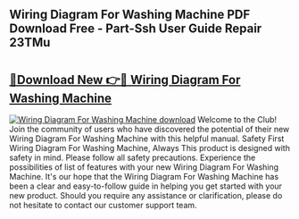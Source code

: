 ## Wiring Diagram For Washing Machine PDF Download Free - Part-Ssh User Guide Repair 23TMu

# <h2><a href="http://dflreeq.blite.top/?on=Wiring+Diagram+For+Washing+Machine">🔗Download New 👉🔴 Wiring Diagram For Washing Machine</a></h2>

[![Wiring Diagram For Washing Machine download](https://i.imgur.com/lujVjoI.png)](http://dflreeq.blite.top/?on=Wiring+Diagram+For+Washing+Machine)
Welcome to the Club! Join the community of users who have discovered the potential of their new Wiring Diagram For Washing Machine with this helpful manual. Safety First Wiring Diagram For Washing Machine, Always This product is designed with safety in mind. Please follow all safety precautions. Experience the possibilities of list of features with your new Wiring Diagram For Washing Machine. It's our hope that the Wiring Diagram For Washing Machine has been a clear and easy-to-follow guide in helping you get started with your new product. Should you require any assistance or clarification, please do not hesitate to contact our customer support team.
